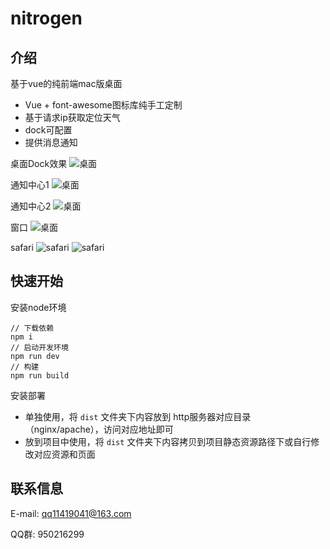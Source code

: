 # nitrogen

## 介绍
基于vue的纯前端mac版桌面
- Vue + font-awesome图标库纯手工定制
- 基于请求ip获取定位天气
- dock可配置
- 提供消息通知

桌面Dock效果
![桌面](https://gitee.com/justlive1/nitrogen/raw/master/public/images/sp1.jpg)


通知中心1
![桌面](https://gitee.com/justlive1/nitrogen/raw/master/public/images/sp2.jpg)


通知中心2
![桌面](https://gitee.com/justlive1/nitrogen/raw/master/public/images/sp3.jpg)


窗口
![桌面](https://gitee.com/justlive1/nitrogen/raw/master/public/images/sp4.jpg)


safari
![safari](https://gitee.com/justlive1/nitrogen/raw/master/public/images/sp5.jpg)
![safari](https://gitee.com/justlive1/nitrogen/raw/master/public/images/sp6.jpg)


## 快速开始

安装node环境

```
// 下载依赖
npm i
// 启动开发环境
npm run dev
// 构建
npm run build
```

安装部署

- 单独使用，将 `dist` 文件夹下内容放到 http服务器对应目录 （nginx/apache），访问对应地址即可
- 放到项目中使用，将 `dist` 文件夹下内容拷贝到项目静态资源路径下或自行修改对应资源和页面

## 联系信息

E-mail: qq11419041@163.com

QQ群: 950216299
